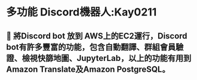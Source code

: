 # 多功能 Discord機器人:Kay0211

## 	將Discord bot 放到 AWS上的EC2運行，Discord bot有許多豐富的功能，包含自動翻譯、群組會員驗證、檢視快篩地圖、JupyterLab，以上的功能有用到Amazon Translate及Amazon PostgreSQL。

